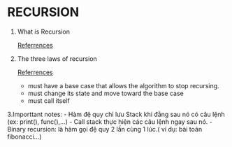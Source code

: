 # RECURSION

1. What is Recursion

    [Referrences](http://interactivepython.org/runestone/static/pythonds/Recursion/WhatIsRecursion.html)


2. The three laws of recursion

    [Referrences](http://interactivepython.org/runestone/static/pythonds/Recursion/TheThreeLawsofRecursion.html)

    - must have a base case that allows the algorithm to stop recursing.
    - must change its state and move toward the base case
    - must call itself


3.Importtant notes:
    - Hàm đệ quy chỉ lưu Stack khi đằng sau nó có câu lệnh (ex: print(), func(),...)
    - Call stack thực hiện các câu lệnh ngay sau nó.
    - Binary recursion: là hàm gọi đệ quy 2 lần cùng 1 lúc.( ví dụ: bài toán fibonacci...)